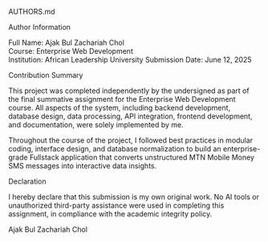 AUTHORS.md

 Author Information

Full Name: Ajak Bul Zachariah Chol  
Course: Enterprise Web Development  
Institution: African Leadership University 
Submission Date: June 12, 2025

Contribution Summary

This project was completed independently by the undersigned as part of the final summative assignment for the Enterprise Web Development course. All aspects of the system, including backend development, database design, data processing, API integration, frontend development, and documentation, were solely implemented by me.

Throughout the course of the project, I followed best practices in modular coding, interface design, and database normalization to build an enterprise-grade Fullstack application that converts unstructured MTN Mobile Money SMS messages into interactive data insights.

Declaration

I hereby declare that this submission is my own original work. No AI tools or unauthorized third-party assistance were used in completing this assignment, in compliance with the academic integrity policy.

Ajak Bul Zachariah Chol  
